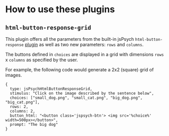 # How to use these plugins

## `html-button-response-grid`

This plugin offers all the parameters from the built-in jsPsych `html-button-response` [plugin](https://www.jspsych.org/7.3/plugins/html-button-response/) as well as two new parameters: `rows` and `columns`.

The buttons defined in `choices` are displayed in a grid with dimensions `rows` x `columns` as specified by the user.

For example, the following code would generate a 2x2 (square) grid of images.

```
{
  type: jsPsychHtmlButtonResponseGrid,
  stimulus: "Click on the image described by the sentence below",
  choices: ["small_dog.png", "small_cat.png", "big_dog.png", "big_cat.png"],
  rows: 2,
  columns: 2,
  button_html: "<button class='jspsych-btn'> <img src='%choice%' width=500px></button>",
  prompt: "The big dog"
}
```
